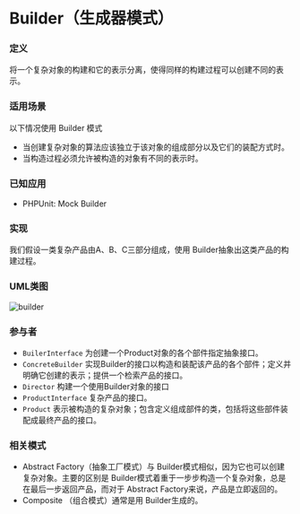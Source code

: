 # Builder（生成器模式）

### 定义
将一个复杂对象的构建和它的表示分离，使得同样的构建过程可以创建不同的表示。

### 适用场景
以下情况使用 Builder 模式
* 当创建复杂对象的算法应该独立于该对象的组成部分以及它们的装配方式时。
* 当构造过程必须允许被构造的对象有不同的表示时。

### 已知应用
* PHPUnit: Mock Builder

### 实现
我们假设一类复杂产品由A、B、C三部分组成，使用 Builder抽象出这类产品的构建过程。

### UML类图
![builder](http://ohtd7tndv.bkt.clouddn.com/dp_builder.png)

### 参与者
* `BuilerInterface` 为创建一个Product对象的各个部件指定抽象接口。
* `ConcreteBuilder` 实现Builder的接口以构造和装配该产品的各个部件；定义并明确它创建的表示；提供一个检索产品的接口。
* `Director` 构建一个使用Builder对象的接口
* `ProductInterface` 复杂产品的接口。
* `Product` 表示被构造的复杂对象；包含定义组成部件的类，包括将这些部件装配成最终产品的接口。

### 相关模式
* Abstract Factory（抽象工厂模式）与 Builder模式相似，因为它也可以创建复杂对象。主要的区别是 Builder模式着重于一步步构造一个复杂对象，总是在最后一步返回产品，而对于 Abstract Factory来说，产品是立即返回的。
* Composite （组合模式）通常是用 Builder生成的。